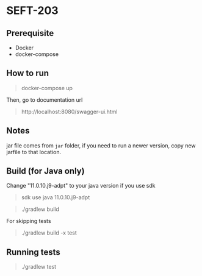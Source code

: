 # SEFT-203

## Prerequisite

* Docker
* docker-compose

## How to run

> docker-compose up

Then, go to documentation url

> http://localhost:8080/swagger-ui.html

## Notes

jar file comes from `jar` folder, if you need to run a newer version, copy new jarfile to that location.

## Build (for Java only)

Change "11.0.10.j9-adpt" to your java version if you use sdk

> sdk use java 11.0.10.j9-adpt

> ./gradlew build

For skipping tests

> ./gradlew build -x test

## Running tests

> ./gradlew test
